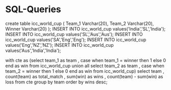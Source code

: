 # SQL-Queries

create table icc_world_cup
(
Team_1 Varchar(20),
Team_2 Varchar(20),
Winner Varchar(20)
);
INSERT INTO icc_world_cup values('India','SL','India');
INSERT INTO icc_world_cup values('SL','Aus','Aus');
INSERT INTO icc_world_cup values('SA','Eng','Eng');
INSERT INTO icc_world_cup values('Eng','NZ','NZ');
INSERT INTO icc_world_cup values('Aus','India','India');

with cte as 
(select team_1 as team , case 
when team_1 = winner then 1 else 0 end as win  from icc_world_cup 
union all
select team_2 as team , case 
when team_2 = winner then 1 else 0 end as win from icc_world_cup)
select team , count(team) as total_match , sum(win) as wins , count(team) - sum(win) as loss 
from cte group by team order by wins desc;

